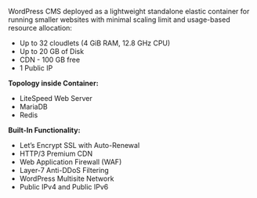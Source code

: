 WordPress CMS deployed as a lightweight standalone elastic container for running smaller websites with minimal scaling limit and usage-based resource allocation:

* Up to 32 cloudlets (4 GiB RAM, 12.8 GHz CPU)
* Up to 20 GB of Disk
* CDN - 100 GB free
* 1 Public IP

**Topology inside Container:** 

* LiteSpeed Web Server 
* MariaDB 
* Redis


**Built-In Functionality:**
* Let’s Encrypt SSL with Auto-Renewal
* HTTP/3 Premium CDN
* Web Application Firewall (WAF)
* Layer-7 Anti-DDoS Filtering
* WordPress Multisite Network
* Public IPv4 and Public IPv6
